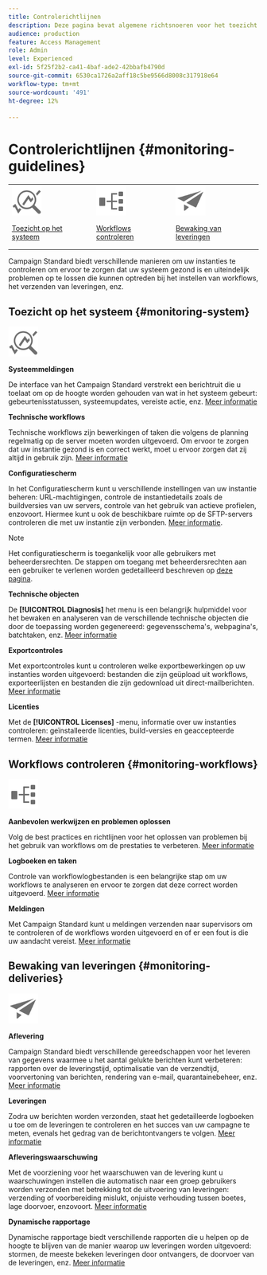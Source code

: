 ```yaml
---
title: Controlerichtlijnen
description: Deze pagina bevat algemene richtsnoeren voor het toezicht op Campaign Standard
audience: production
feature: Access Management
role: Admin
level: Experienced
exl-id: 5f25f2b2-ca41-4baf-ade2-42bbafb4790d
source-git-commit: 6530ca1726a2aff18c5be9566d8008c317918e64
workflow-type: tm+mt
source-wordcount: '491'
ht-degree: 12%

---
```


# Controlerichtlijnen {#monitoring-guidelines}

<table>
<tr><td><img src="assets/do-not-localize/icon_system.svg" width="60px"><p><a href="#monitoring-system">Toezicht op het systeem</a></p></td>
<td><img src="assets/do-not-localize/icon_workflows.svg" width="60px"><p><a href="#moniroting-workflows">Workflows controleren</a></p></td>
<td><img src="assets/do-not-localize/icon_send.svg" width="60px"><p><a href="#monitoring-deliveries">Bewaking van leveringen</a></p></td></tr>
</table>

Campaign Standard biedt verschillende manieren om uw instanties te controleren om ervoor te zorgen dat uw systeem gezond is en uiteindelijk problemen op te lossen die kunnen optreden bij het instellen van workflows, het verzenden van leveringen, enz.

## Toezicht op het systeem {#monitoring-system}

<img src="assets/do-not-localize/icon_system.svg" width="60px">

**Systeemmeldingen**

De interface van het Campaign Standard verstrekt een berichtruit die u toelaat om op de hoogte worden gehouden van wat in het systeem gebeurt: gebeurtenisstatussen, systeemupdates, vereiste actie, enz. [Meer informatie](../../start/using/interface-description.md#top-bar)


**Technische workflows**

Technische workflows zijn bewerkingen of taken die volgens de planning regelmatig op de server moeten worden uitgevoerd. Om ervoor te zorgen dat uw instantie gezond is en correct werkt, moet u ervoor zorgen dat zij altijd in gebruik zijn. [Meer informatie](../../administration/using/technical-workflows.md)

**Configuratiescherm**

In het Configuratiescherm kunt u verschillende instellingen van uw instantie beheren: URL-machtigingen, controle de instantiedetails zoals de buildversies van uw servers, controle van het gebruik van actieve profielen, enzovoort. Hiermee kunt u ook de beschikbare ruimte op de SFTP-servers controleren die met uw instantie zijn verbonden. [Meer informatie](https://experienceleague.adobe.com/docs/control-panel/using/control-panel-home.html?lang=nl).

>[!NOTE]
>
>Het configuratiescherm is toegankelijk voor alle gebruikers met beheerdersrechten. De stappen om toegang met beheerdersrechten aan een gebruiker te verlenen worden gedetailleerd beschreven op [deze pagina](https://experienceleague.adobe.com/docs/control-panel/using/discover-control-panel/managing-permissions.html?lang=nl#discover-control-panel).

**Technische objecten**

De **[!UICONTROL Diagnosis]** het menu is een belangrijk hulpmiddel voor het bewaken en analyseren van de verschillende technische objecten die door de toepassing worden gegenereerd: gegevensschema&#39;s, webpagina&#39;s, batchtaken, enz. [Meer informatie](../../developing/using/monitoring-data-model-changes.md)

**Exportcontroles**

Met exportcontroles kunt u controleren welke exportbewerkingen op uw instanties worden uitgevoerd: bestanden die zijn geüpload uit workflows, exporteerlijsten en bestanden die zijn gedownload uit direct-mailberichten.
[Meer informatie](../../administration/using/auditing-export-logs.md)

**Licenties**

Met de **[!UICONTROL Licenses]** -menu, informatie over uw instanties controleren: geïnstalleerde licenties, build-versies en geaccepteerde termen.
[Meer informatie](../../administration/using/licenses.md)

## Workflows controleren {#monitoring-workflows}

<img src="assets/do-not-localize/icon_workflows.svg" width="60px">

**Aanbevolen werkwijzen en problemen oplossen**

Volg de best practices en richtlijnen voor het oplossen van problemen bij het gebruik van workflows om de prestaties te verbeteren.
[Meer informatie](../../automating/using/best-practices-workflows.md)

**Logboeken en taken**

Controle van workflowlogbestanden is een belangrijke stap om uw workflows te analyseren en ervoor te zorgen dat deze correct worden uitgevoerd.
[Meer informatie](../../automating/using/monitoring-workflow-execution.md#workflow-log-and-tasks)

**Meldingen**

Met Campaign Standard kunt u meldingen verzenden naar supervisors om te controleren of de workflows worden uitgevoerd en of er een fout is die uw aandacht vereist.
[Meer informatie](../../automating/using/monitoring-workflow-execution.md#error-management)

## Bewaking van leveringen {#monitoring-deliveries}

<img src="assets/do-not-localize/icon_send.svg" width="60px">

**Aflevering**

Campaign Standard biedt verschillende gereedschappen voor het leveren van gegevens waarmee u het aantal gelukte berichten kunt verbeteren: rapporten over de leveringstijd, optimalisatie van de verzendtijd, voorvertoning van berichten, rendering van e-mail, quarantainebeheer, enz.
[Meer informatie](../../sending/using/about-deliverability.md)

**Leveringen**

Zodra uw berichten worden verzonden, staat het gedetailleerde logboeken u toe om de leveringen te controleren en het succes van uw campagne te meten, evenals het gedrag van de berichtontvangers te volgen.
[Meer informatie](../../sending/using/monitoring-a-delivery.md)

**Afleveringswaarschuwing**

Met de voorziening voor het waarschuwen van de levering kunt u waarschuwingen instellen die automatisch naar een groep gebruikers worden verzonden met betrekking tot de uitvoering van leveringen: verzending of voorbereiding mislukt, onjuiste verhouding tussen boetes, lage doorvoer, enzovoort.
[Meer informatie](../../sending/using/receiving-alerts-when-failures-happen.md)

**Dynamische rapportage**

Dynamische rapportage biedt verschillende rapporten die u helpen op de hoogte te blijven van de manier waarop uw leveringen worden uitgevoerd: stormen, de meeste bekeken leveringen door ontvangers, de doorvoer van de leveringen, enz.
[Meer informatie](../../reporting/using/about-dynamic-reports.md)
